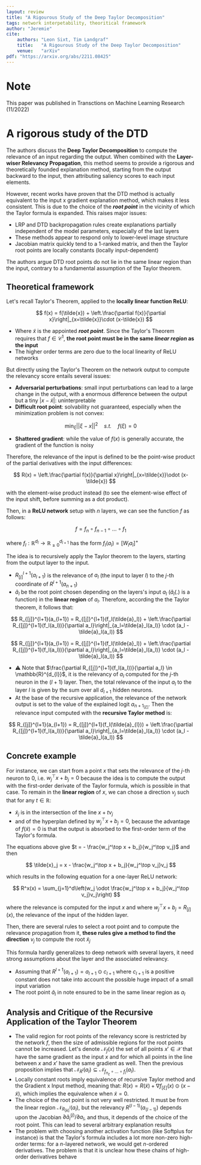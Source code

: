```yaml
---
layout: review
title: "A Rigourous Study of the Deep Taylor Decomposition"
tags: network interpetability, theoritical framework
author: "Jeremie"
cite:
    authors: "Leon Sixt, Tim Landgraf"
    title:   "A Rigourous Study of the Deep Taylor Decomposition"
    venue:   "arXiv"
pdf: "https://arxiv.org/abs/2211.08425"
---
```


# Note

This paper was published in Transctions on Machine Learning Research (11/2022)

# A rigorous study of the DTD

The authors discuss the **Deep Taylor Decomposition** to compute the relevance of an input regarding the output. When combined with the **Layer-wiser Relevancy Propagation**, this method seems to provide a rigorous and theoretically founded explanation method, starting from the output backward to the input, then attributing saliency scores to each input elements.

However, recent works have proven that the DTD method is actually equivalent to the input x gradient explanation method, which makes it less consistent. This is due to the choice of the ***root point*** in the vicinity of which the Taylor formula is expanded. This raises major issues:

 - LRP and DTD backpropagation rules create explanations partially independent of the model parameters, especially of the last layers
 - These methods appear to respond only to lower-level image structure
 - Jacobian matrix quickly tend to a 1-ranked matrix, and then the Taylor root points are locally constants (locally input-dependent)

The authors argue DTD root points do not lie in the same linear region than the input, contrary to a fundamental assumption of the Taylor theorem.

## Theoretical framework

Let's recall Taylor's Theorem, applied to the **locally linear function ReLU**:

$$
f(x) = f(\tilde{x}) + \left.\frac{\partial f(x)}{\partial x}\right|_{x=\tilde{x}}\cdot (x-\tilde{x})
$$

 - Where $\tilde{x}$ is the appointed ***root point***. Since the Taylor's Theorem requires that $f\in \mathcal{C}^1$, **the root point must be in the same ***linear region*** as the input**
 - The higher order terms are zero due to the local linearity of ReLU networks

But directly using the Taylor's Theorem on the network output to compute the relevancy score entails several issues:

 - **Adversarial perturbations**: small input perturbations can lead to a large change in the output, with a enormous difference between the output but a tiny $|x-\tilde{x}|$: uninterpretable 
 - **Difficult root point**: solvability not guaranteed, especially when the minimization problem is not convex:

$$
\min_\xi ||\xi - x ||^2 \quad \textit{s.t.}\quad f(\xi) = 0
$$

 - **Shattered gradient**: while the value of $f(x)$ is generally accurate, the gradient of the function is noisy

Therefore, the relevance of the input is defined to be the point-wise product of the partial derivatives with the input differences:

$$
R(x) = \left.\frac{\partial f(x)}{\partial x}\right|_{x=\tilde{x}}\odot (x-\tilde{x})
$$

with the element-wise product instead (to see the element-wise effect of the input shift, before summing as a dot product).

Then, in a **ReLU network** setup with $n$ layers, we can see the function $f$ as follows:

$$
f = f_n\circ f_{n-1}\circ \ldots \circ f_1
$$

where $f_l :  \mathbb{R}^{d_l} \to \mathbb{R}^{d_{l+1}}_{\geq 0}$ has the form $f_l(a_l) = [W_l a_l]^+$

The idea is to recursively apply the Taylor theorem to the layers, starting from the output layer to the input. 

- $R_{[j]}^{l+1}(a_{l+1})$ is the relevance of $a_l$ (the input to layer $l$) to the $j$-th coordinate of $R^{l+1}(a_{n+1})$
- $\tilde{a}_l$ be the root point chosen depending on the layers's input $a_l$ ($\tilde{a}_l(.)$ is a function) in the **linear region** of $a_l$. Therefore, according the the Taylor theorem, it follows that:

$$
R_{[j]}^{l+1}(a_{l+1}) = R_{[j]}^{l+1}(f_l(\tilde{a}_l)) + \left.\frac{\partial R_{[j]}^{l+1}(f_l(a_l))}{\partial a_l}\right|_{a_l=\tilde{a}_l(a_l)} \cdot (a_l - \tilde{a}_l(a_l))
$$

$$
R_{[j]}^{l+1}(a_{l+1}) = R_{[j]}^{l+1}(f_l(\tilde{a}_l)) + \left.\frac{\partial R_{[j]}^{l+1}(f_l(a_l))}{\partial a_l}\right|_{a_l=\tilde{a}_l(a_l)} \cdot (a_l - \tilde{a}_l(a_l))
$$

- ⚠️ Note that $\frac{\partial R_{[j]}^{l+1}(f_l(a_l))}{\partial a_l} \in \mathbb{R}^{d_{l}}$, it is the relevancy of $a_l$ computed for the $j$-th neuron in the $(l+1)$ layer. Then, the total relevance of the input $a_l$ to the layer $l$ is given by the sum over all $d_{l+1}$ hidden neurons.
- At the base of the recursive application, the relevance of the network output is set to the value of the explained logit $a_{n+1_{[\xi]}}$. Then the relevance input computed with the **recursive Taylor method** is:

$$
R_{[j]}^{l+1}(a_{l+1}) = R_{[j]}^{l+1}(f_l(\tilde{a}_{l})) + \left.\frac{\partial R_{[j]}^{l+1}(f_l(a_l))}{\partial a_l}\right|_{a_l=\tilde{a}_l(a_l)} \cdot (a_l - \tilde{a}_l(a_l))
$$

## Concrete example 

For instance, we can start from a point $x$ that sets the relevance of the $j$-th neuron to $0$, i.e. $w_j^\top x + b_j=0$ because the idea is to compute the output with the first-order derivate of the Taylor formula, which is possible in that case. To remain in the **linear region** of $x$, we can chose a direction $v_j$ such that for any $t\in \mathbb{R}$:

 - $\tilde{x}_j$ is in the intersection of the line $x + t v_j$
 - and of the hyperplan defined by $w_j^\top x + b_j = 0$, because the advantage of $f(\tilde{x}) = 0$ is that the output is absorbed to the first-order term of the Taylor's formula.

The equations above give $t = - \frac{w_j^\top x + b_j}{w_j^\top v_j}$ and then 

$$
\tilde{x}_j = x - \frac{w_j^\top x + b_j}{w_j^\top v_j}v_j
$$

which results in the following equation for a one-layer ReLU network:

$$
R^x(x) = \sum_{j=1}^d\left(w_j \odot \frac{w_j^\top x + b_j}{w_j^\top v_j}v_j\right)
$$

where the relevance is computed for the input $x$ and where $w_j^\top x + b_j = R_{[j]}(x)$, the relevance of the input of the hidden layer. 

Then, there are several rules to select a root point and to compute the relevance propagation from it, **these rules give a method to find the direction** $v_j$ to compute the root $\tilde{x}_j$

This formula hardly generalizes to deep network with several layers, it need strong assumptions about the layer and the associated relevancy. 

 - Assuming that $R^{l+1}(a_{l+1}) = a_{l+1}\odot c_{l+1}$ where $c_{l+1}$ is a positive constant does not take into account the possible huge impact of a small input variation
 - The root point $\tilde{a}_l$ in note ensured to be in the same linear region as $a_l$

## Analysis and Critique of the Recursive Application of the Taylor Theorem

- The valid region for root points of the relevancy score is restricted by the network $f$, then the size of admissible regions for the root points cannot be increased. Let's denote $\mathcal{N}_f(x)$ the set of all points $x' \in \mathcal{X}$ that have the same gradient as the input $x$ and for which all points in the line between $x$ and $x'$ have the same gradient as well. Then the previous proposition implies that $\mathcal{N}_{R^l}(a_l) \subseteq \mathcal{N}_{f_{n_\xi}\circ\ldots\circ f_l}(a_l)$.
- Locally constant roots imply equivalence of recursive Taylor method and the Gradient x Input method, meaning that: $R(x) = R(\tilde{x}) + \nabla f_{[\xi]}(x) \odot (x-\tilde{x})$, which implies the equivalence when $\tilde{x}=0$.
- The choice of the root point is not very well restricted. It must be from the linear region $\mathcal{N}_{R_{[k]}^l}(a_l)$, but the relevancy $R^{(l-1)}(a_{(l-1)})$ depends upon the Jacobian $\partial \tilde{a}_l^{(j)}/\partial a_l$, and thus, it depends of the choice of the root point. This can lead to several arbitrary explanation results
- The problem with choosing another activation function (like Softplus for instance) is that the Taylor's formula includes a lot more non-zero high-order terms: for a $n$-layered network, we would get $n$-ordered derivatives. The problem is that it is unclear how these chains of high-order derivatives behave
